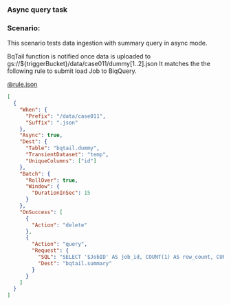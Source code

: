 ### Async query task 

### Scenario:

This scenario tests data ingestion with summary query in async mode.


BqTail function is notified once data is uploaded to gs://${triggerBucket}/data/case011/dummy[1..2].json
It matches the the following rule to submit load Job to BiqQuery. 


[@rule.json](rule.json)
```json
[
  {
    "When": {
      "Prefix": "/data/case011",
      "Suffix": ".json"
    },
    "Async": true,
    "Dest": {
      "Table": "bqtail.dummy",
      "TransientDataset": "temp",
      "UniqueColumns": ["id"]
    },
    "Batch": {
      "RollOver": true,
      "Window": {
        "DurationInSec": 15
      }
    },
    "OnSuccess": [
      {
        "Action": "delete"
      },
      {
        "Action": "query",
        "Request": {
          "SQL": "SELECT '$JobID' AS job_id, COUNT(1) AS row_count, CURRENT_TIMESTAMP() AS completed FROM $DestTable",
          "Dest": "bqtail.summary"
        }
      }
    ]
  }
]
```

